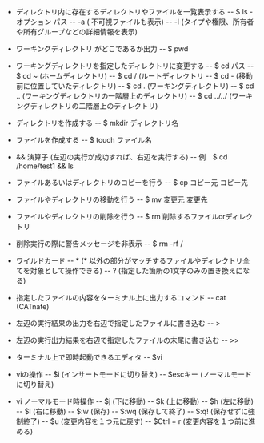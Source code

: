 - ディレクトリ内に存在するディレクトリやファイルを一覧表示する
-- $ ls -オプション パス
-- -a (	不可視ファイルも表示)
-- -l (タイプや権限、所有者や所有グループなどの詳細情報を表示)

- ワーキングディレクトリ がどこであるか出力
-- $ pwd

- ワーキングディレクトリを指定したディレクトリに変更する
-- $ cd パス
-- $ cd ~ (ホームディレクトリ)
-- $ cd / (ルートディレクトリ
-- $ cd - (移動前に位置していたディレクトリ)
-- $ cd . (ワーキングディレクトリ)
-- $ cd .. (ワーキングディレクトリの一階層上のディレクトリ)
-- $ cd ../../ (ワーキングディレクトリの二階層上のディレクトリ)

- ディレクトリを作成する
-- $ mkdir ディレクトリ名

- ファイルを作成する
-- $ touch ファイル名

- && 演算子 (左辺の実行が成功すれば、右辺を実行する)
-- 例　$ cd /home/test1 && ls

- ファイルあるいはディレクトリのコピーを行う
-- $ cp コピー元 コピー先

- ファイルやディレクトリの移動を行う
-- $ mv 変更元 変更先

- ファイルやディレクトリの削除を行う
-- $ rm 削除するファイルorディレクトリ

- 削除実行の際に警告メッセージを非表示
-- $ rm -rf /

- ワイルドカード
-- * (* 以外の部分がマッチするファイルやディレクトリ全てを対象として操作できる)
-- ? (指定した箇所の1文字のみの置き換えになる)

- 指定したファイルの内容をターミナル上に出力するコマンド
-- cat (CATnate)

- 左辺の実行結果の出力を右辺で指定したファイルに書き込む
-- >

- 左辺の実行出力結果を右辺で指定したファイルの末尾に書き込む
-- >>

- ターミナル上で即時起動できるエディタ
-- $vi

- viの操作
-- $i (インサートモードに切り替え)
-- $escキー (ノーマルモードに切り替え)

- vi ノーマルモード時操作
-- $j (下に移動)
-- $k (上に移動)
-- $h (左に移動)
-- $l (右に移動)
-- $:w (保存)
-- $:wq (保存して終了)
-- $:q! (保存せずに強制終了)
-- $u (変更内容を１つ元に戻す)
-- $Ctrl + r (変更内容を１つ前に進める)


